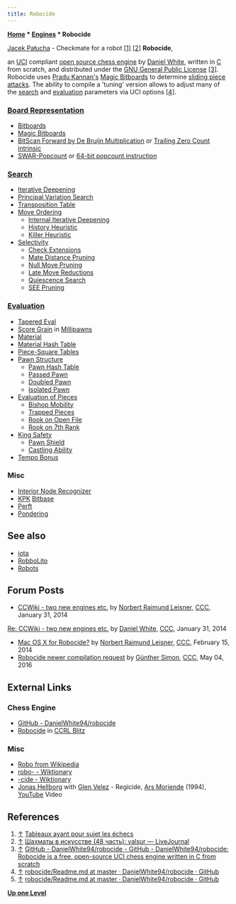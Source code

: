 ```yaml
---
title: Robocide
---
```

**[Home](Home "Home") \* [Engines](Engines "Engines") \* Robocide**



 [](https://www.jmrw.com/) [Jacek Pałucha](Category:Jacek_Pa%C5%82ucha "Category:Jacek Pałucha") - Checkmate for a robot <a id="cite-note-1" href="#cite-ref-1">[1]</a> <a id="cite-note-2" href="#cite-ref-2">[2]</a> 
**Robocide**,  

an [UCI](UCI "UCI") compliant [open source chess engine](Category:Open_Source "Category:Open Source") by [Daniel White](Daniel_White "Daniel White"), written in [C](C "C") from scratch, 
and distributed under the [GNU General Public License](Free_Software_Foundation#GPL "Free Software Foundation") <a id="cite-note-3" href="#cite-ref-3">[3]</a>. Robocide uses [Pradu Kannan's](Pradu_Kannan "Pradu Kannan") [Magic Bitboards](Magic_Bitboards "Magic Bitboards") to determine [sliding piece attacks](Sliding_Piece_Attacks "Sliding Piece Attacks"). The ability to compile a 'tuning' version allows to adjust many of the [search](Search "Search") and [evaluation](Evaluation "Evaluation") parameters via UCI options <a id="cite-note-4" href="#cite-ref-4">[4]</a>. 



### [Board Representation](Board_Representation "Board Representation")


* [Bitboards](Bitboards "Bitboards")
* [Magic Bitboards](Magic_Bitboards "Magic Bitboards")
* [BitScan Forward by De Bruijn Multiplication](BitScan#DeBruijnMultiplation "BitScan") or [Trailing Zero Count intrinsic](BMI1#TZCNT "BMI1")
* [SWAR-Popcount](Population_Count#SWARPopcount "Population Count") or [64-bit popcount instruction](X86-64#gpinstructions "X86-64")


### [Search](Search "Search")


* [Iterative Deepening](Iterative_Deepening "Iterative Deepening")
* [Principal Variation Search](Principal_Variation_Search "Principal Variation Search")
* [Transposition Table](Transposition_Table "Transposition Table")
* [Move Ordering](Move_Ordering "Move Ordering")
	+ [Internal Iterative Deepening](Internal_Iterative_Deepening "Internal Iterative Deepening")
	+ [History Heuristic](History_Heuristic "History Heuristic")
	+ [Killer Heuristic](Killer_Heuristic "Killer Heuristic")
* [Selectivity](Selectivity "Selectivity")
	+ [Check Extensions](Check_Extensions "Check Extensions")
	+ [Mate Distance Pruning](Mate_Distance_Pruning "Mate Distance Pruning")
	+ [Null Move Pruning](Null_Move_Pruning "Null Move Pruning")
	+ [Late Move Reductions](Late_Move_Reductions "Late Move Reductions")
	+ [Quiescence Search](Quiescence_Search "Quiescence Search")
	+ [SEE Pruning](SEE_-_The_Swap_Algorithm "SEE - The Swap Algorithm")


### [Evaluation](Evaluation "Evaluation")


* [Tapered Eval](Tapered_Eval "Tapered Eval")
* [Score Grain](Score#Grain "Score") in [Millipawns](Millipawns "Millipawns")
* [Material](Material "Material")
* [Material Hash Table](Material_Hash_Table "Material Hash Table")
* [Piece-Square Tables](Piece-Square_Tables "Piece-Square Tables")
* [Pawn Structure](Pawn_Structure "Pawn Structure")
	+ [Pawn Hash Table](Pawn_Hash_Table "Pawn Hash Table")
	+ [Passed Pawn](Passed_Pawn "Passed Pawn")
	+ [Doubled Pawn](Doubled_Pawn "Doubled Pawn")
	+ [Isolated Pawn](Isolated_Pawns_(Bitboards) "Isolated Pawns (Bitboards)")
* [Evaluation of Pieces](Evaluation_of_Pieces "Evaluation of Pieces")
	+ [Bishop Mobility](Mobility "Mobility")
	+ [Trapped Pieces](Trapped_Pieces "Trapped Pieces")
	+ [Rook on Open File](Rook_on_Open_File "Rook on Open File")
	+ [Rook on 7th Rank](Rook_on_Seventh "Rook on Seventh")
* [King Safety](King_Safety "King Safety")
	+ [Pawn Shield](King_Safety#PawnShield "King Safety")
	+ [Castling Ability](Castling "Castling")
* [Tempo Bonus](Tempo "Tempo")


### Misc


* [Interior Node Recognizer](Interior_Node_Recognizer "Interior Node Recognizer")
* [KPK](KPK "KPK") [Bitbase](Endgame_Bitbases "Endgame Bitbases")
* [Perft](Perft "Perft")
* [Pondering](Pondering "Pondering")


## See also


* [iota](Iota "Iota")
* [RobboLito](RobboLito "RobboLito")
* [Robots](Robots "Robots")


## Forum Posts


* [CCWiki - two new engines etc.](http://www.talkchess.com/forum/viewtopic.php?t=51120) by [Norbert Raimund Leisner](Norbert_Raimund_Leisner "Norbert Raimund Leisner"), [CCC](CCC "CCC"), January 31, 2014


 [Re: CCWiki - two new engines etc.](http://www.talkchess.com/forum/viewtopic.php?t=51120&start=1) by [Daniel White](Daniel_White "Daniel White"), [CCC](CCC "CCC"), January 31, 2014
* [Mac OS X for Robocide?](http://www.talkchess.com/forum/viewtopic.php?t=51293) by [Norbert Raimund Leisner](Norbert_Raimund_Leisner "Norbert Raimund Leisner"), [CCC](CCC "CCC"), February 15, 2014
* [Robocide newer compilation request](http://www.talkchess.com/forum/viewtopic.php?t=60048) by [Günther Simon](G%C3%BCnther_Simon "Günther Simon"), [CCC](CCC "CCC"), May 04, 2016


## External Links


### Chess Engine


* [GitHub - DanielWhite94/robocide](https://github.com/DanielWhite94/robocide)
* [Robocide](http://www.computerchess.org.uk/ccrl/404/cgi/compare_engines.cgi?family=Robocide&print=Rating+list&print=Results+table&print=LOS+table&print=Ponder+hit+table&print=Eval+difference+table&print=Comopp+gamenum+table&print=Overlap+table&print=Score+with+common+opponents) in [CCRL Blitz](CCRL "CCRL")


### Misc


* [Robo from Wikipedia](https://en.wikipedia.org/wiki/Robo)
* [robo- - Wiktionary](https://en.wiktionary.org/wiki/robo-)
* [-cide - Wiktionary](https://en.wiktionary.org/wiki/-cide)
* [Jonas Hellborg](Category:Jonas_Hellborg "Category:Jonas Hellborg") with [Glen Velez](https://en.wikipedia.org/wiki/Glen_Velez) - Regicide, [Ars Moriende](https://en.wikipedia.org/wiki/Ars_Moriende) (1994), [YouTube](https://en.wikipedia.org/wiki/YouTube) Video


 
## References


1. <a id="cite-ref-1" href="#cite-note-1">↑</a> [Tableaux ayant pour sujet les échecs](https://www.jmrw.com/)
2. <a id="cite-ref-2" href="#cite-note-2">↑</a> [Шахматы в искусстве (48 часть): valsur — LiveJournal](https://valsur.livejournal.com/222212.html)
3. <a id="cite-ref-3" href="#cite-note-3">↑</a> [GitHub - DanielWhite94/robocide - GitHub - DanielWhite94/robocide: Robocide is a free, open-source UCI chess engine written in C from scratch](https://github.com/DanielWhite94/robocide)
4. <a id="cite-ref-4" href="#cite-note-4">↑</a> [robocide/Readme.md at master · DanielWhite94/robocide · GitHub](https://github.com/DanielWhite94/robocide/blob/master/Readme.md)
5. <a id="cite-ref-5" href="#cite-note-5">↑</a> [robocide/Readme.md at master · DanielWhite94/robocide · GitHub](https://github.com/DanielWhite94/robocide/blob/master/Readme.md)

**[Up one Level](Engines "Engines")**







 
